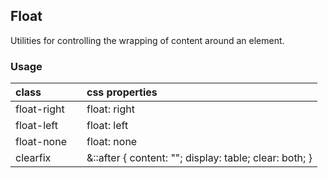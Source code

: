## Float

Utilities for controlling the wrapping of content around an element.

### Usage

| class |  | css properties |
|:--|:--|:--|
| float-right |  | float: right |
| float-left |  | float: left |
| float-none |  | float: none |
| clearfix |  | &::after { content: ""; display: table; clear: both; } |

